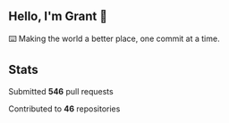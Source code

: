 ## Hello, I'm Grant 👋

⌨️  Making the world a better place, one commit at a time.


## Stats

Submitted **546** pull requests

Contributed to **46** repositories
